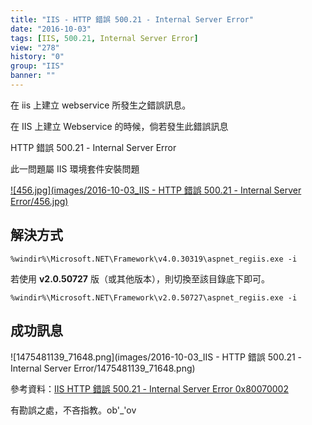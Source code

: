 ```yaml
---
title: "IIS - HTTP 錯誤 500.21 - Internal Server Error"
date: "2016-10-03"
tags: [IIS, 500.21, Internal Server Error]
view: "278"
history: "0"
group: "IIS"
banner: ""
---
```


在 iis 上建立 webservice 所發生之錯誤訊息。

在 IIS 上建立 Webservice 的時候，倘若發生此錯誤訊息

HTTP 錯誤 500.21 - Internal Server Error

此一問題屬 IIS 環境套件安裝問題

[![456.jpg](images/2016-10-03_IIS - HTTP 錯誤 500.21 - Internal Server Error/456.jpg)](http://1.bp.blogspot.com/-ou3bHQLJNPI/UHYdT1atBzI/AAAAAAAAA3Q/I7IQp14ZOkg/s1600/456.jpg)

解決方式
----

    %windir%\Microsoft.NET\Framework\v4.0.30319\aspnet_regiis.exe -i

若使用 **v2.0.50727** 版（或其他版本），則切換至該目錄底下即可。

    %windir%\Microsoft.NET\Framework\v2.0.50727\aspnet_regiis.exe -i

成功訊息
----

![1475481139_71648.png](images/2016-10-03_IIS - HTTP 錯誤 500.21 - Internal Server Error/1475481139_71648.png)

參考資料：[IIS HTTP 錯誤 500.21 - Internal Server Error 0x80070002](http://marco.easyusing.com/2012/10/iis-http-50021-internal-server-error.html)

有勘誤之處，不吝指教。ob'\_'ov